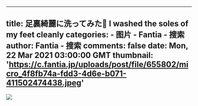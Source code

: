 
---
title: 足裏綺麗に洗ってみた💖 I washed the soles of my feet cleanly
categories: 
    - 图片
    - Fantia - 搜索
author: Fantia - 搜索
comments: false
date: Mon, 22 Mar 2021 03:00:00 GMT
thumbnail: 'https://c.fantia.jp/uploads/post/file/655802/micro_4f8fb74a-fdd3-4d6e-b071-411502474438.jpeg'
---

<div>   
<img src="https://c.fantia.jp/uploads/post/file/655802/micro_4f8fb74a-fdd3-4d6e-b071-411502474438.jpeg" referrerpolicy="no-referrer">  
</div>
            